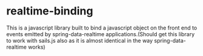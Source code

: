 realtime-binding
================

This is a javascript library built to bind a javascript object on the front end to events emitted by spring-data-realtime applications.(Should get this library to work with sails.js also as it is almost identical in the way spring-data-realtime works)
